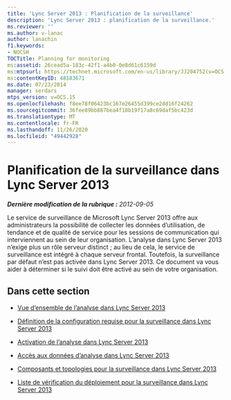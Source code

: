 ```yaml
---
title: 'Lync Server 2013 : Planification de la surveillance'
description: 'Lync Server 2013 : planification de la surveillance.'
ms.reviewer: ''
ms.author: v-lanac
author: lanachin
f1.keywords:
- NOCSH
TOCTitle: Planning for monitoring
ms:assetid: 26cead5a-183c-42f1-a4b0-0e8d61c6159d
ms:mtpsurl: https://technet.microsoft.com/en-us/library/JJ204752(v=OCS.15)
ms:contentKeyID: 48183671
ms.date: 07/23/2014
manager: serdars
mtps_version: v=OCS.15
ms.openlocfilehash: f8ee78f06423bc167e26455d399ce2dd16f24262
ms.sourcegitcommit: 36fee89bb887bea4f18b19f17a8c69daf5bc423d
ms.translationtype: MT
ms.contentlocale: fr-FR
ms.lasthandoff: 11/26/2020
ms.locfileid: "49442928"
---
```

# <a name="planning-for-monitoring-in-lync-server-2013"></a>Planification de la surveillance dans Lync Server 2013

<div data-xmlns="http://www.w3.org/1999/xhtml">

<div class="topic" data-xmlns="http://www.w3.org/1999/xhtml" data-msxsl="urn:schemas-microsoft-com:xslt" data-cs="https://msdn.microsoft.com/">

<div data-asp="https://msdn2.microsoft.com/asp">



</div>

<div id="mainSection">

<div id="mainBody">

<span> </span>

_**Dernière modification de la rubrique :** 2012-09-05_

Le service de surveillance de Microsoft Lync Server 2013 offre aux administrateurs la possibilité de collecter les données d’utilisation, de tendance et de qualité de service pour les sessions de communication qui interviennent au sein de leur organisation. L’analyse dans Lync Server 2013 n’exige plus un rôle serveur distinct ; au lieu de cela, le service de surveillance est intégré à chaque serveur frontal. Toutefois, la surveillance par défaut n’est pas activée dans Lync Server 2013. Ce document va vous aider à déterminer si le suivi doit être activé au sein de votre organisation.

<div>

## <a name="in-this-section"></a>Dans cette section

  - [Vue d’ensemble de l’analyse dans Lync Server 2013](lync-server-2013-overview-of-monitoring.md)

  - [Définition de la configuration requise pour la surveillance dans Lync Server 2013](lync-server-2013-defining-your-requirements-for-monitoring.md)

  - [Activation de l’analyse dans Lync Server 2013](lync-server-2013-enabling-monitoring.md)

  - [Accès aux données d’analyse dans Lync Server 2013](lync-server-2013-accessing-monitoring-data.md)

  - [Composants et topologies pour la surveillance dans Lync Server 2013](lync-server-2013-components-and-topologies-for-monitoring.md)

  - [Liste de vérification du déploiement pour la surveillance dans Lync Server 2013](lync-server-2013-deployment-checklist-for-monitoring.md)

</div>

</div>

<span> </span>

</div>

</div>

</div>


